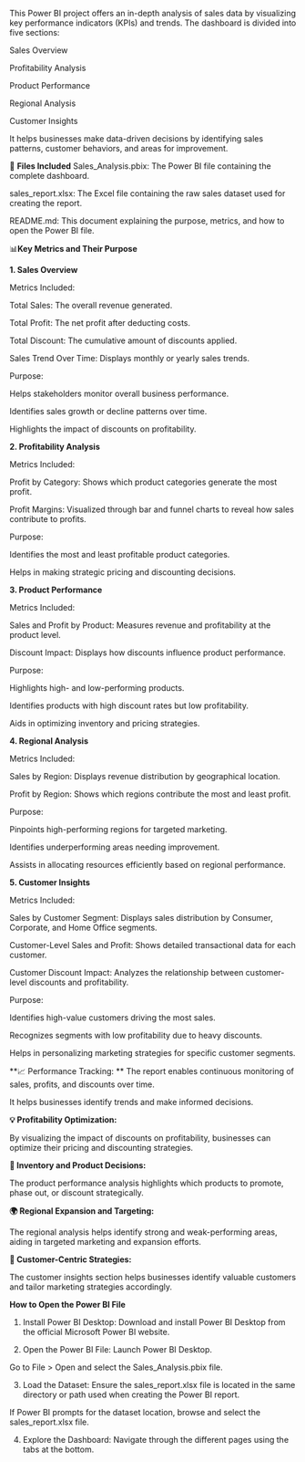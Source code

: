 
This Power BI project offers an in-depth analysis of sales data by visualizing key performance indicators (KPIs) and trends. The dashboard is divided into five sections:

Sales Overview

Profitability Analysis

Product Performance

Regional Analysis

Customer Insights

It helps businesses make data-driven decisions by identifying sales patterns, customer behaviors, and areas for improvement.

📁 **Files Included**
Sales_Analysis.pbix: The Power BI file containing the complete dashboard.

sales_report.xlsx: The Excel file containing the raw sales dataset used for creating the report.

README.md: This document explaining the purpose, metrics, and how to open the Power BI file.

📊**Key Metrics and Their Purpose**

**1. Sales Overview**

Metrics Included:

Total Sales: The overall revenue generated.

Total Profit: The net profit after deducting costs.

Total Discount: The cumulative amount of discounts applied.

Sales Trend Over Time: Displays monthly or yearly sales trends.

Purpose:

Helps stakeholders monitor overall business performance.

Identifies sales growth or decline patterns over time.

Highlights the impact of discounts on profitability.

**2. Profitability Analysis**

Metrics Included:

Profit by Category: Shows which product categories generate the most profit.

Profit Margins: Visualized through bar and funnel charts to reveal how sales contribute to profits.

Purpose:

Identifies the most and least profitable product categories.

Helps in making strategic pricing and discounting decisions.

**3. Product Performance**

Metrics Included:

Sales and Profit by Product: Measures revenue and profitability at the product level.

Discount Impact: Displays how discounts influence product performance.

Purpose:

Highlights high- and low-performing products.

Identifies products with high discount rates but low profitability.

Aids in optimizing inventory and pricing strategies.

**4. Regional Analysis**

Metrics Included:

Sales by Region: Displays revenue distribution by geographical location.

Profit by Region: Shows which regions contribute the most and least profit.

Purpose:

Pinpoints high-performing regions for targeted marketing.

Identifies underperforming areas needing improvement.

Assists in allocating resources efficiently based on regional performance.

**5. Customer Insights**

Metrics Included:

Sales by Customer Segment: Displays sales distribution by Consumer, Corporate, and Home Office segments.

Customer-Level Sales and Profit: Shows detailed transactional data for each customer.

Customer Discount Impact: Analyzes the relationship between customer-level discounts and profitability.

Purpose:

Identifies high-value customers driving the most sales.

Recognizes segments with low profitability due to heavy discounts.

Helps in personalizing marketing strategies for specific customer segments.


**📈 Performance Tracking:
**
The report enables continuous monitoring of sales, profits, and discounts over time.

It helps businesses identify trends and make informed decisions.

**💡 Profitability Optimization:**

By visualizing the impact of discounts on profitability, businesses can optimize their pricing and discounting strategies.

**🛒 Inventory and Product Decisions:**

The product performance analysis highlights which products to promote, phase out, or discount strategically.

**🌍 Regional Expansion and Targeting:**

The regional analysis helps identify strong and weak-performing areas, aiding in targeted marketing and expansion efforts.

**👥 Customer-Centric Strategies:**

The customer insights section helps businesses identify valuable customers and tailor marketing strategies accordingly.

**How to Open the Power BI File**

1. Install Power BI Desktop:
Download and install Power BI Desktop from the official Microsoft Power BI website.

2. Open the Power BI File:
Launch Power BI Desktop.

Go to File > Open and select the Sales_Analysis.pbix file.

3. Load the Dataset:
Ensure the sales_report.xlsx file is located in the same directory or path used when creating the Power BI report.

If Power BI prompts for the dataset location, browse and select the sales_report.xlsx file.

4. Explore the Dashboard:
Navigate through the different pages using the tabs at the bottom.
